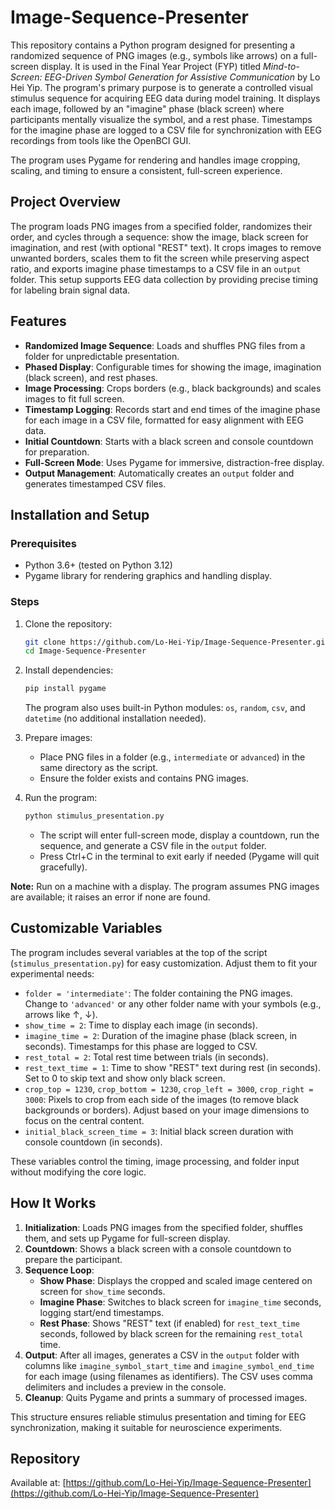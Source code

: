 # Image-Sequence-Presenter

This repository contains a Python program designed for presenting a randomized sequence of PNG images (e.g., symbols like arrows) on a full-screen display. It is used in the Final Year Project (FYP) titled _Mind-to-Screen: EEG-Driven Symbol Generation for Assistive Communication_ by Lo Hei Yip. The program's primary purpose is to generate a controlled visual stimulus sequence for acquiring EEG data during model training. It displays each image, followed by an "imagine" phase (black screen) where participants mentally visualize the symbol, and a rest phase. Timestamps for the imagine phase are logged to a CSV file for synchronization with EEG recordings from tools like the OpenBCI GUI.

The program uses Pygame for rendering and handles image cropping, scaling, and timing to ensure a consistent, full-screen experience.

## Project Overview

The program loads PNG images from a specified folder, randomizes their order, and cycles through a sequence: show the image, black screen for imagination, and rest (with optional "REST" text). It crops images to remove unwanted borders, scales them to fit the screen while preserving aspect ratio, and exports imagine phase timestamps to a CSV file in an `output` folder. This setup supports EEG data collection by providing precise timing for labeling brain signal data.

## Features

- **Randomized Image Sequence**: Loads and shuffles PNG files from a folder for unpredictable presentation.
- **Phased Display**: Configurable times for showing the image, imagination (black screen), and rest phases.
- **Image Processing**: Crops borders (e.g., black backgrounds) and scales images to fit full screen.
- **Timestamp Logging**: Records start and end times of the imagine phase for each image in a CSV file, formatted for easy alignment with EEG data.
- **Initial Countdown**: Starts with a black screen and console countdown for preparation.
- **Full-Screen Mode**: Uses Pygame for immersive, distraction-free display.
- **Output Management**: Automatically creates an `output` folder and generates timestamped CSV files.

## Installation and Setup

### Prerequisites

- Python 3.6+ (tested on Python 3.12)
- Pygame library for rendering graphics and handling display.

### Steps

1. Clone the repository:

   ```bash
   git clone https://github.com/Lo-Hei-Yip/Image-Sequence-Presenter.git
   cd Image-Sequence-Presenter
   ```

2. Install dependencies:

   ```bash
   pip install pygame
   ```

   The program also uses built-in Python modules: `os`, `random`, `csv`, and `datetime` (no additional installation needed).

3. Prepare images:

   - Place PNG files in a folder (e.g., `intermediate` or `advanced`) in the same directory as the script.
   - Ensure the folder exists and contains PNG images.

4. Run the program:

   ```bash
   python stimulus_presentation.py
   ```

   - The script will enter full-screen mode, display a countdown, run the sequence, and generate a CSV file in the `output` folder.
   - Press Ctrl+C in the terminal to exit early if needed (Pygame will quit gracefully).

**Note:** Run on a machine with a display. The program assumes PNG images are available; it raises an error if none are found.

## Customizable Variables

The program includes several variables at the top of the script (`stimulus_presentation.py`) for easy customization. Adjust them to fit your experimental needs:

- `folder = 'intermediate'`: The folder containing the PNG images. Change to `'advanced'` or any other folder name with your symbols (e.g., arrows like ↑, ↓).
- `show_time = 2`: Time to display each image (in seconds).
- `imagine_time = 2`: Duration of the imagine phase (black screen, in seconds). Timestamps for this phase are logged to CSV.
- `rest_total = 2`: Total rest time between trials (in seconds).
- `rest_text_time = 1`: Time to show "REST" text during rest (in seconds). Set to 0 to skip text and show only black screen.
- `crop_top = 1230`, `crop_bottom = 1230`, `crop_left = 3000`, `crop_right = 3000`: Pixels to crop from each side of the images (to remove black backgrounds or borders). Adjust based on your image dimensions to focus on the central content.
- `initial_black_screen_time = 3`: Initial black screen duration with console countdown (in seconds).

These variables control the timing, image processing, and folder input without modifying the core logic.

## How It Works

1. **Initialization**: Loads PNG images from the specified folder, shuffles them, and sets up Pygame for full-screen display.
2. **Countdown**: Shows a black screen with a console countdown to prepare the participant.
3. **Sequence Loop**:
   - **Show Phase**: Displays the cropped and scaled image centered on screen for `show_time` seconds.
   - **Imagine Phase**: Switches to black screen for `imagine_time` seconds, logging start/end timestamps.
   - **Rest Phase**: Shows "REST" text (if enabled) for `rest_text_time` seconds, followed by black screen for the remaining `rest_total` time.
4. **Output**: After all images, generates a CSV in the `output` folder with columns like `imagine_symbol_start_time` and `imagine_symbol_end_time` for each image (using filenames as identifiers). The CSV uses comma delimiters and includes a preview in the console.
5. **Cleanup**: Quits Pygame and prints a summary of processed images.

This structure ensures reliable stimulus presentation and timing for EEG synchronization, making it suitable for neuroscience experiments.

## Repository

Available at: [https://github.com/Lo-Hei-Yip/Image-Sequence-Presenter](https://github.com/Lo-Hei-Yip/Image-Sequence-Presenter)
